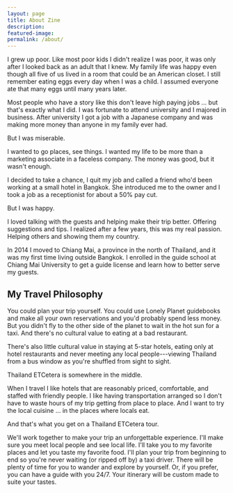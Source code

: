 ```yaml
---
layout: page
title: About Zine
description:
featured-image:
permalink: /about/
---
```

I grew up poor. Like most poor kids I didn't realize I was poor, it was only after I looked back as an adult that I knew. My family life was happy even though all five of us lived in a room that could be an American closet. I still remember eating eggs every day when I was a child. I assumed everyone ate that many eggs until many years later.

Most people who have a story like this don't leave high paying jobs ... but that's exactly what I did. I was fortunate to attend university and I majored in business. After university I got a job with a Japanese company and was making more money than anyone in my family ever had.

But I was miserable.

I wanted to go places, see things. I wanted my life to be more than a marketing associate in a faceless company. The money was good, but it wasn't enough.

I decided to take a chance, I quit my job and called a friend who'd been working at a small hotel in Bangkok. She introduced me to the owner and I took a job as a receptionist for about a 50% pay cut.

But I was happy.

I loved talking with the guests and helping make their trip better. Offering suggestions and tips. I realized after a few years, this was my real passion. Helping others and showing them my country.

In 2014 I moved to Chiang Mai, a province in the north of Thailand, and it was my first time living outside Bangkok. I enrolled in the guide school at Chiang Mai University to get a guide license and learn how to better serve my guests.

## My Travel Philosophy

You could plan your trip yourself. You could use Lonely Planet guidebooks and make all your own reservations and you'd probably spend less money. But you didn't fly to the other side of the planet to wait in the hot sun for a taxi. And there's no cultural value to eating at a bad restaurant.

There's also little cultural value in staying at 5-star hotels, eating only at hotel restaurants and never meeting any local people---viewing Thailand from a bus window as you're shuffled from sight to sight.

Thailand ETCetera is somewhere in the middle.

When I travel I like hotels that are reasonably priced, comfortable, and staffed with friendly people. I like having transportation arranged so I don't have to waste hours of my trip getting from place to place. And I want to try the local cuisine ... in the places where locals eat.

And that's what you get on a Thailand ETCetera tour.

We'll work together to make your trip an unforgettable experience. I'll make sure you meet local people and see local life. I'll take you to my favorite places and let you taste my favorite food. I'll plan your trip from beginning to end so you're never waiting (or ripped off by) a taxi driver. There will be plenty of time for you to wander and explore by yourself. Or, if you prefer, you can have a guide with you 24/7. Your itinerary will be custom made to suite your tastes.

